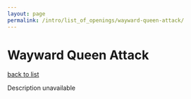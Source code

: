 ```yaml
---
layout: page
permalink: /intro/list_of_openings/wayward-queen-attack/
---
```


# Wayward Queen Attack

[back to list](../)

Description unavailable